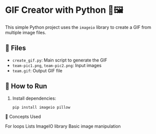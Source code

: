 # GIF Creator with Python 🐍🖼️

This simple Python project uses the `imageio` library to create a GIF from multiple image files.

## 📂 Files
- `create_gif.py`: Main script to generate the GIF
- `team-pic1.png`, `team-pic2.png`: Input images
- `team.gif`: Output GIF file

## 🚀 How to Run
1. Install dependencies:
   ```bash
   pip install imageio pillow


🧠 Concepts Used

For loops
Lists
ImageIO library
Basic image manipulation
